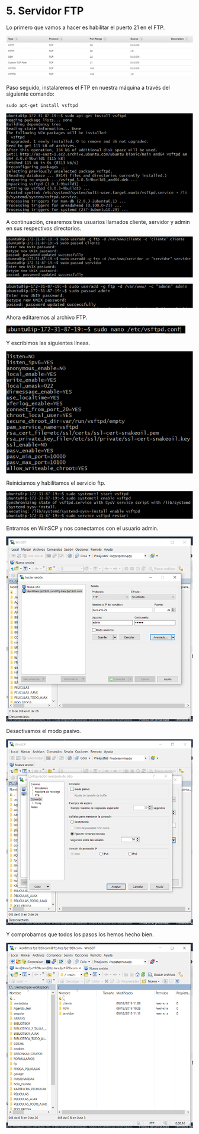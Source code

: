 # 5. Servidor FTP

Lo primero que vamos a hacer es habilitar el puerto 21 en el FTP.

![](images/tarea-5/puerto_ftp.PNG)

Paso seguido, instalaremos el FTP en nuestra máquina a través del siguiente comando:

    sudo apt-get install vsftpd

![](images/tarea-5/comando_ftp.PNG)

A continuación, crearemos tres usuarios llamados cliente, servidor y admin en sus respectivos directorios.

![](images/tarea-5/usuarios_2.PNG)

![](images/tarea-5/usuarios.PNG)

Ahora editaremos al archivo FTP.

![](images/tarea-5/comando_ftp_2.PNG)

Y escribimos las siguientes líneas.

![](images/tarea-5/comando_ftp_3.PNG)

Reiniciamos y habilitamos el servicio ftp.

![](images/tarea-5/comando_ftp_4.PNG)

Entramos en WinSCP y nos conectamos con el usuario admin.

![](images/tarea-5/winscp_2.PNG)

Desactivamos el modo pasivo.

![](images/tarea-5/winscp.PNG)

Y comprobamos que todos los pasos los hemos hecho bien.

![](images/tarea-5/winscp_3.PNG)